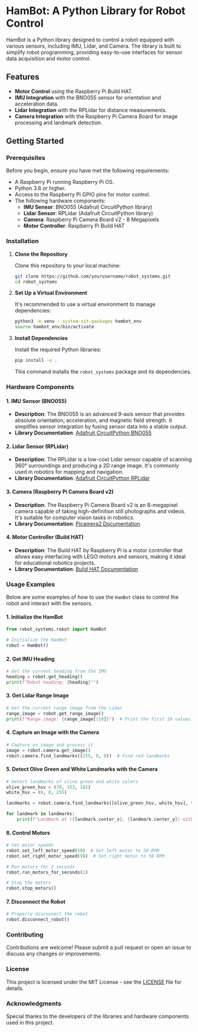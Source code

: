 # HamBot: A Python Library for Robot Control

HamBot is a Python library designed to control a robot equipped with various sensors, including IMU, Lidar, and Camera. The library is built to simplify robot programming, providing easy-to-use interfaces for sensor data acquisition and motor control.

## Features
- **Motor Control** using the Raspberry Pi Build HAT.
- **IMU Integration** with the BNO055 sensor for orientation and acceleration data.
- **Lidar Integration** with the RPLidar for distance measurements.
- **Camera Integration** with the Raspberry Pi Camera Board for image processing and landmark detection.

## Getting Started

### Prerequisites

Before you begin, ensure you have met the following requirements:

- A Raspberry Pi running Raspberry Pi OS.
- Python 3.6 or higher.
- Access to the Raspberry Pi GPIO pins for motor control.
- The following hardware components:
  - **IMU Sensor**: BNO055 (Adafruit CircuitPython library)
  - **Lidar Sensor**: RPLidar (Adafruit CircuitPython library)
  - **Camera**: Raspberry Pi Camera Board v2 - 8 Megapixels
  - **Motor Controller**: Raspberry Pi Build HAT

### Installation

1. **Clone the Repository**

   Clone this repository to your local machine:

   ```bash
   git clone https://github.com/yourusername/robot_systems.git
   cd robot_systems
   ```

2. **Set Up a Virtual Environment**

   It's recommended to use a virtual environment to manage dependencies:

   ```bash
   python3 -m venv --system-sit-packages hambot_env
   source hambot_env/bin/activate
   ```

3. **Install Dependencies**

   Install the required Python libraries:

   ```bash
   pip install -e .
   ```

   This command installs the `robot_systems` package and its dependencies.

### Hardware Components

#### 1. **IMU Sensor (BNO055)**

- **Description**: The BNO055 is an advanced 9-axis sensor that provides absolute orientation, acceleration, and magnetic field strength. It simplifies sensor integration by fusing sensor data into a stable output.
- **Library Documentation**: [Adafruit CircuitPython BNO055](https://docs.circuitpython.org/projects/bno055/en/latest/)

#### 2. **Lidar Sensor (RPLidar)**

- **Description**: The RPLidar is a low-cost Lidar sensor capable of scanning 360° surroundings and producing a 2D range image. It's commonly used in robotics for mapping and navigation.
- **Library Documentation**: [Adafruit CircuitPython RPLidar](https://docs.circuitpython.org/projects/rplidar/en/latest/)

#### 3. **Camera (Raspberry Pi Camera Board v2)**

- **Description**: The Raspberry Pi Camera Board v2 is an 8-megapixel camera capable of taking high-definition still photographs and videos. It's suitable for computer vision tasks in robotics.
- **Library Documentation**: [Picamera2 Documentation](https://datasheets.raspberrypi.com/camera/picamera2-manual.pdf)

#### 4. **Motor Controller (Build HAT)**

- **Description**: The Build HAT by Raspberry Pi is a motor controller that allows easy interfacing with LEGO motors and sensors, making it ideal for educational robotics projects.
- **Library Documentation**: [Build HAT Documentation](https://buildhat.readthedocs.io/en/latest/)

### Usage Examples

Below are some examples of how to use the `HamBot` class to control the robot and interact with the sensors.

#### 1. **Initialize the HamBot**

```python
from robot_systems.robot import HamBot

# Initialize the HamBot
robot = HamBot()
```

#### 2. **Get IMU Heading**

```python
# Get the current heading from the IMU
heading = robot.get_heading()
print(f"Robot heading: {heading}°")
```

#### 3. **Get Lidar Range Image**

```python
# Get the current range image from the Lidar
range_image = robot.get_range_image()
print(f"Range image: {range_image[:10]}")  # Print the first 10 values
```

#### 4. **Capture an Image with the Camera**

```python
# Capture an image and process it
image = robot.camera.get_image()
robot.camera.find_landmarks((255, 0, 0))  # Find red landmarks
```

#### 5. **Detect Olive Green and White Landmarks with the Camera**

```python
# Detect landmarks of olive green and white colors
olive_green_hsv = (70, 153, 102)
white_hsv = (0, 0, 255)

landmarks = robot.camera.find_landmarks([olive_green_hsv, white_hsv], tolerance=0.05, area_threshold=500)

for landmark in landmarks:
    print(f"Landmark at ({landmark.center_x}, {landmark.center_y}) with size {landmark.width}x{landmark.height}")
```

#### 6. **Control Motors**

```python
# Set motor speeds
robot.set_left_motor_speed(50)  # Set left motor to 50 RPM
robot.set_right_motor_speed(50)  # Set right motor to 50 RPM

# Run motors for 2 seconds
robot.run_motors_for_seconds(2)

# Stop the motors
robot.stop_motors()
```

#### 7. **Disconnect the Robot**

```python
# Properly disconnect the robot
robot.disconnect_robot()
```

### Contributing

Contributions are welcome! Please submit a pull request or open an issue to discuss any changes or improvements.

### License

This project is licensed under the MIT License - see the [LICENSE](LICENSE) file for details.

### Acknowledgments

Special thanks to the developers of the libraries and hardware components used in this project.
